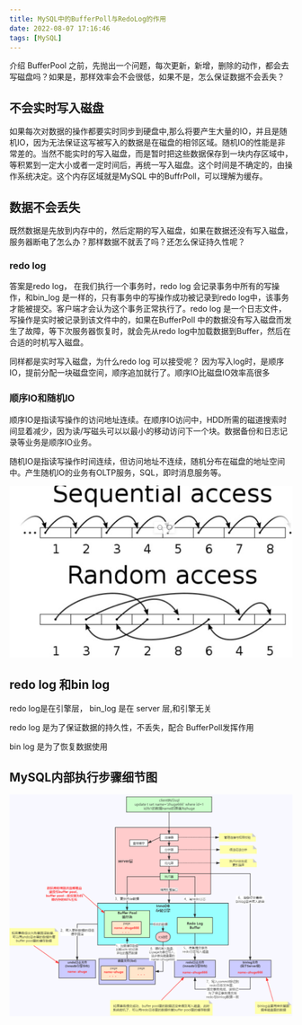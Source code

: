 ```yaml
---
title: MySQL中的BufferPoll与RedoLog的作用
date: 2022-08-07 17:16:46
tags: [MySQL]
---
```


介绍 BufferPool 之前，先抛出一个问题，每次更新，新增，删除的动作，都会去写磁盘吗？如果是，那样效率会不会很低，如果不是，怎么保证数据不会丢失？

## 不会实时写入磁盘
如果每次对数据的操作都要实时同步到硬盘中,那么将要产生大量的IO，并且是随机IO，因为无法保证这写被写入的数据是在磁盘的相邻区域。随机IO的性能是非常差的。当然不能实时的写入磁盘，而是暂时把这些数据保存到一块内存区域中，等积累到一定大小或者一定时间后，再统一写入磁盘。这个时间是不确定的，由操作系统决定。这个内存区域就是MySQL 中的BuffrPoll，可以理解为缓存。

##  数据不会丢失
既然数据是先放到内存中的，然后定期的写入磁盘，如果在数据还没有写入磁盘，服务器断电了怎么办？那样数据不就丢了吗？还怎么保证持久性呢？

### redo log
答案是redo log， 在我们执行一个事务时，redo log 会记录事务中所有的写操作，和bin_log 是一样的，只有事务中的写操作成功被记录到redo log中，该事务才能被提交。客户端才会认为这个事务正常执行了。redo log 是一个日志文件，写操作是实时被记录到该文件中的，如果在BufferPoll
中的数据没有写入磁盘而发生了故障，等下次服务器恢复时，就会先从redo log中加载数据到Buffer，然后在合适的时机写入磁盘。

同样都是实时写入磁盘，为什么redo log 可以接受呢？ 因为写入log时，是顺序IO，提前分配一块磁盘空间，顺序追加就行了。顺序IO比磁盘IO效率高很多

### 顺序IO和随机IO

顺序IO是指读写操作的访问地址连续。在顺序IO访问中，HDD所需的磁道搜索时间显着减少，因为读/写磁头可以以最小的移动访问下一个块。数据备份和日志记录等业务是顺序IO业务。

随机IO是指读写操作时间连续，但访问地址不连续，随机分布在磁盘的地址空间中。产生随机IO的业务有OLTP服务，SQL，即时消息服务等。

![](../images/Pasted%20image%2020220807183036.png)


## redo log 和bin log

redo log是在引擎层， bin_log 是在 server 层,和引擎无关

redo log 是为了保证数据的持久性，不丢失，配合 BufferPoll发挥作用

bin log 是为了恢复数据使用

## MySQL内部执行步骤细节图

![](../images/Pasted%20image%2020220807183537.png)

